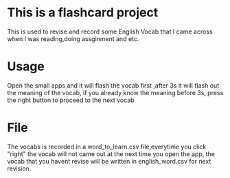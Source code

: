 # This is a flashcard project
This is used to revise and record some English Vocab that I came across when I was reading,doing assginment and etc.

# Usage
Open the small apps and it will flash the vocab first ,after 3s it will flash out the meaning of the vocab, if you already know the meaning before 3s,
press the right button to proceed to the next vocab

# File 
The vocabs is recorded in a word_to_learn.csv file,everytime you click "right" the vocab will not came out at the next time you open the app, the vocab that you havent revise will be written in english_word.csv for next revision.
